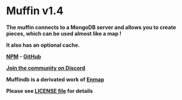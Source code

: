 <h1>Muffin v1.4</h1>

**The muffin connects to a MongoDB server and allows you to create pieces, which can be used almost like a map !**

**It also has an optional cache.**

**[NPM](https://www.npmjs.com/package/muffindb) - [GitHub](https://github.com/organisation-de-l-ombre/muffin-db-wrapper)**

**[Join the community on Discord](https://discord.gg/ZXtEVJm)**

**Muffindb is a derivated work of [Enmap](https://www.npmjs.com/package/enmap)**

**Please see [LICENSE file](https://github.com/organisation-de-l-ombre/muffin-db-wrapper/blob/master/LICENSE) for details**